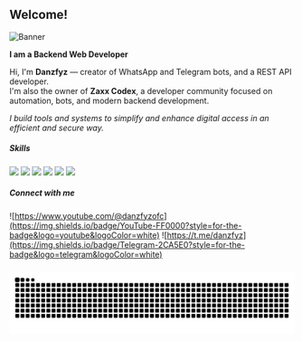 ## Welcome!

![Banner](https://files.catbox.moe/tpybj3.jpg)

**I am a Backend Web Developer**

Hi, I'm **Danzfyz** — creator of WhatsApp and Telegram bots, and a REST API developer.  
I'm also the owner of **Zaxx Codex**, a developer community focused on automation, bots, and modern backend development.

_I build tools and systems to simplify and enhance digital access in an efficient and secure way._

##### Skills

<p align="left">
  <img src="https://img.shields.io/badge/JavaScript-323330?style=for-the-badge&logo=javascript&logoColor=F7DF1E" />
  <img src="https://img.shields.io/badge/json-5E5C5C?style=for-the-badge&logo=json&logoColor=white" />
  <img src="https://img.shields.io/badge/TypeScript-007ACC?style=for-the-badge&logo=typescript&logoColor=white" />
  <img src="https://img.shields.io/badge/MongoDB-4EA94B?style=for-the-badge&logo=mongodb&logoColor=white" />
  <img src="https://img.shields.io/badge/MySQL-005C84?style=for-the-badge&logo=mysql&logoColor=white" />
  <img src="https://img.shields.io/badge/PHP-777BB4?style=for-the-badge&logo=php&logoColor=white" />
</p>

##### Connect with me

![https://www.youtube.com/@danzfyzofc](https://img.shields.io/badge/YouTube-FF0000?style=for-the-badge&logo=youtube&logoColor=white)
![https://t.me/danzfyz](https://img.shields.io/badge/Telegram-2CA5E0?style=for-the-badge&logo=telegram&logoColor=white)

###

<img src="https://raw.githubusercontent.com/zaxxcodex/zaxxcodex/output/snake.svg" alt="Snake animation" />

###
